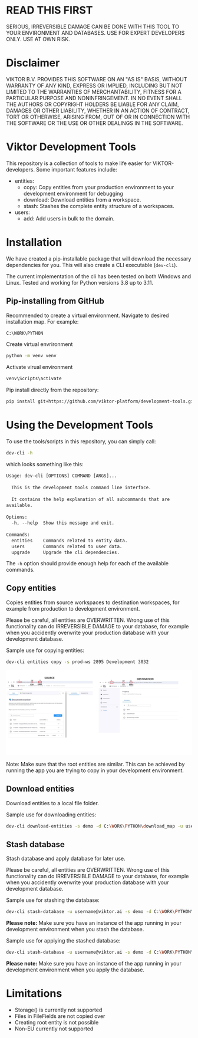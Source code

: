 # READ THIS FIRST
SERIOUS, IRREVERSIBLE DAMAGE CAN BE DONE WITH THIS TOOL TO YOUR ENVIRONMENT AND DATABASES.
USE FOR EXPERT DEVELOPERS ONLY. USE AT OWN RISK. 

# Disclaimer
VIKTOR B.V. PROVIDES THIS SOFTWARE ON AN "AS IS" BASIS, WITHOUT WARRANTY OF ANY KIND, EXPRESS OR IMPLIED, INCLUDING BUT
NOT LIMITED TO THE WARRANTIES OF MERCHANTABILITY, FITNESS FOR A PARTICULAR PURPOSE AND NONINFRINGEMENT. IN NO EVENT
SHALL THE AUTHORS OR COPYRIGHT HOLDERS BE LIABLE FOR ANY CLAIM, DAMAGES OR OTHER LIABILITY, WHETHER IN AN ACTION OF
CONTRACT, TORT OR OTHERWISE, ARISING FROM, OUT OF OR IN CONNECTION WITH THE SOFTWARE OR THE USE OR OTHER DEALINGS IN THE
SOFTWARE.

# Viktor Development Tools
This repository is a collection of tools to make life easier for VIKTOR-developers. Some important features include:

- entities: 
  - copy: Copy entities from your production environment to your development environment for debugging
  - download: Download entities from a workspace.
  - stash: Stashes the complete entity structure of a workspaces.
- users:
  - add: Add users in bulk to the domain.

# Installation
We have created a pip-installable package that will download the necessary dependencies for you. This will also create a
CLI executable (`dev-cli`).

The current implementation of the cli has been tested on both Windows and Linux. Tested and working for Python versions 3.8 up to 3.11.

## Pip-installing from GitHub
Recommended to create a virtual environment. Navigate to desired installation map. For example:

```bash
C:\WORK\PYTHON
```

Create virtual envrironment
```bash
python -m venv venv
```

Activate virual environment
```bash
venv\Scripts\activate
```

Pip install directly from the repository:
```bash
pip install git+https://github.com/viktor-platform/development-tools.git@main
```

# Using the Development Tools
To use the tools/scripts in this repository, you can simply call:
```bash
dev-cli -h
```
which looks something like this:
```commandline
Usage: dev-cli [OPTIONS] COMMAND [ARGS]...

  This is the development tools command line interface.

  It contains the help explanation of all subcommands that are available.

Options:
  -h, --help  Show this message and exit.

Commands:
  entities    Commands related to entity data.
  users       Commands related to user data.
  upgrade     Upgrade the cli dependencies.
```

The `-h` option should provide enough help for each of the available commands.

## Copy entities
Copies entities from source workspaces to destination workspaces, for example from production to development environment. 

Please be careful, all entities are OVERWRITTEN. Wrong use of this functionality can do IRREVERSIBLE DAMAGE to your database, for example when you accidently overwrite your production database with your development database.

Sample use for copying entities:
```bash
dev-cli entities copy -s prod-ws 2895 Development 3032
```
![](resources/copy_entities_example.jpg)

Note:
Make sure that the root entities are similar. This can be achieved by running the app you are trying to copy in your development environment.

## Download entities
Download entities to a local file folder.

Sample use for downloading entities:
```bash
dev-cli download-entities -s demo -d C:\WORK\PYTHON\download_map -u username@viktor.ai -etn 'Projects' -sw 55
```
## Stash database
Stash database and apply database for later use.

Please be careful, all entities are OVERWRITTEN. Wrong use of this functionality can do IRREVERSIBLE DAMAGE to your database, for example when you accidently overwrite your production database with your development database.


Sample use for stashing the database:
```bash
dev-cli stash-database -u username@viktor.ai -s demo -d C:\WORK\PYTHON\download_map -f dev-environment.json -sw 55
```
**Please note:** Make sure you have an instance of the app running in your development environment when you stash the database.

Sample use for applying the stashed database:
```bash
dev-cli stash-database -u username@viktor.ai -s demo -d C:\WORK\PYTHON\download_map -f dev-environment.json -sw 55 --apply
```
**Please note:** Make sure you have an instance of the app running in your development environment when you apply the database.


# Limitations
- Storage() is currently not supported
- Files in FileFields are not copied over
- Creating root entity is not possible
- Non-EU currently not supported
